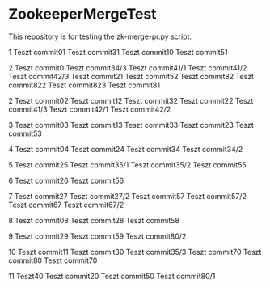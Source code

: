 # ZookeeperMergeTest
This repository is for testing the zk-merge-pr.py script. 

1
Teszt commit01
Teszt commit31
Teszt commit10
Teszt commit51

2
Teszt commit0
Teszt commit34/3
Teszt commit41/1
Teszt commit41/2
Teszt commit42/3
Teszt commit21
Teszt commit52
Teszt commit82
Teszt commit822
Teszt commit823
Teszt commit81



2
Teszt commit02
Teszt commit12
Teszt commit32
Teszt commit22
Teszt commit41/3
Teszt commit42/1
Teszt commit42/2

3
Teszt commit03
Teszt commit13
Teszt commit33
Teszt commit23
Teszt commit53


4
Teszt commit04
Teszt commit24
Teszt commit34
Teszt commit34/2


5
Teszt commit25
Teszt commit35/1
Teszt commit35/2
Teszt commit55

6
Teszt commit26
Teszt commit56

7
Teszt commit27
Teszt commit27/2
Teszt commit57
Teszt commit57/2
Teszt commit67
Teszt commit67/2

8
Teszt commit08
Teszt commit28
Teszt commit58

9
Teszt commit29
Teszt commit59
Teszt commit80/2

10
Teszt commit11
Teszt commit30
Teszt commit35/3
Teszt commit70
Teszt commit80
Teszt commit70

11
Teszt40
Teszt commit20
Teszt commit50
Teszt commit80/1
